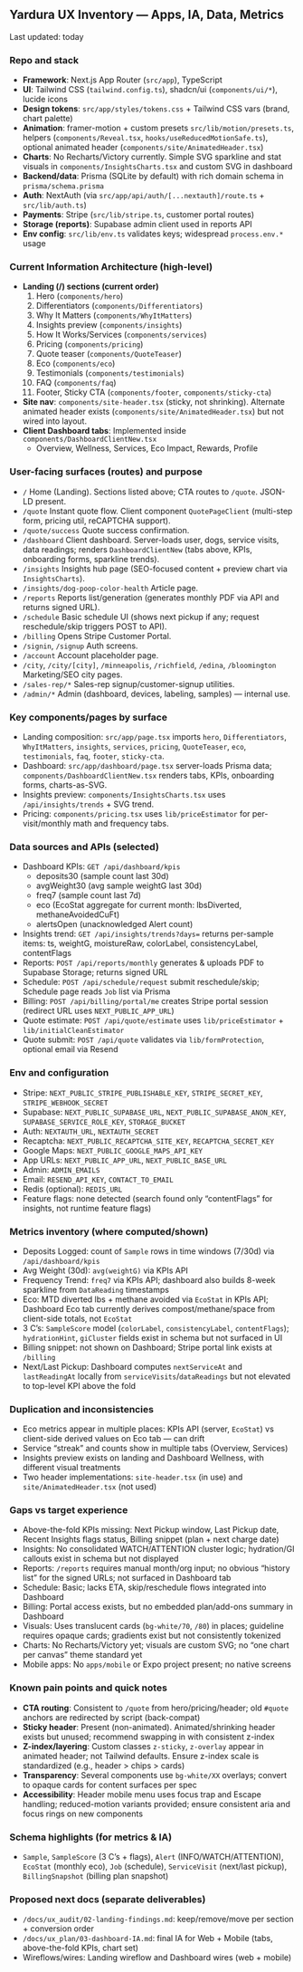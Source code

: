 ## Yardura UX Inventory — Apps, IA, Data, Metrics

Last updated: today

### Repo and stack
- **Framework**: Next.js App Router (`src/app`), TypeScript
- **UI**: Tailwind CSS (`tailwind.config.ts`), shadcn/ui (`components/ui/*`), lucide icons
- **Design tokens**: `src/app/styles/tokens.css` + Tailwind CSS vars (brand, chart palette)
- **Animation**: framer-motion + custom presets `src/lib/motion/presets.ts`, helpers (`components/Reveal.tsx`, `hooks/useReducedMotionSafe.ts`), optional animated header (`components/site/AnimatedHeader.tsx`)
- **Charts**: No Recharts/Victory currently. Simple SVG sparkline and stat visuals in `components/InsightsCharts.tsx` and custom SVG in dashboard
- **Backend/data**: Prisma (SQLite by default) with rich domain schema in `prisma/schema.prisma`
- **Auth**: NextAuth (via `src/app/api/auth/[...nextauth]/route.ts` + `src/lib/auth.ts`)
- **Payments**: Stripe (`src/lib/stripe.ts`, customer portal routes)
- **Storage (reports)**: Supabase admin client used in reports API
- **Env config**: `src/lib/env.ts` validates keys; widespread `process.env.*` usage

### Current Information Architecture (high-level)
- **Landing (/) sections (current order)**
  1. Hero (`components/hero`)
  2. Differentiators (`components/Differentiators`)
  3. Why It Matters (`components/WhyItMatters`)
  4. Insights preview (`components/insights`)
  5. How It Works/Services (`components/services`)
  6. Pricing (`components/pricing`)
  7. Quote teaser (`components/QuoteTeaser`)
  8. Eco (`components/eco`)
  9. Testimonials (`components/testimonials`)
  10. FAQ (`components/faq`)
  11. Footer, Sticky CTA (`components/footer`, `components/sticky-cta`)
- **Site nav**: `components/site-header.tsx` (sticky, not shrinking). Alternate animated header exists (`components/site/AnimatedHeader.tsx`) but not wired into layout.
- **Client Dashboard tabs**: Implemented inside `components/DashboardClientNew.tsx`
  - Overview, Wellness, Services, Eco Impact, Rewards, Profile

### User-facing surfaces (routes) and purpose
- `/` Home (Landing). Sections listed above; CTA routes to `/quote`. JSON-LD present.
- `/quote` Instant quote flow. Client component `QuotePageClient` (multi-step form, pricing util, reCAPTCHA support).
- `/quote/success` Quote success confirmation.
- `/dashboard` Client dashboard. Server-loads user, dogs, service visits, data readings; renders `DashboardClientNew` (tabs above, KPIs, onboarding forms, sparkline trends).
- `/insights` Insights hub page (SEO-focused content + preview chart via `InsightsCharts`).
- `/insights/dog-poop-color-health` Article page.
- `/reports` Reports list/generation (generates monthly PDF via API and returns signed URL).
- `/schedule` Basic schedule UI (shows next pickup if any; request reschedule/skip triggers POST to API).
- `/billing` Opens Stripe Customer Portal.
- `/signin`, `/signup` Auth screens.
- `/account` Account placeholder page.
- `/city`, `/city/[city]`, `/minneapolis`, `/richfield`, `/edina`, `/bloomington` Marketing/SEO city pages.
- `/sales-rep/*` Sales-rep signup/customer-signup utilities.
- `/admin/*` Admin (dashboard, devices, labeling, samples) — internal use.

### Key components/pages by surface
- Landing composition: `src/app/page.tsx` imports `hero`, `Differentiators`, `WhyItMatters`, `insights`, `services`, `pricing`, `QuoteTeaser`, `eco`, `testimonials`, `faq`, `footer`, `sticky-cta`.
- Dashboard: `src/app/dashboard/page.tsx` server-loads Prisma data; `components/DashboardClientNew.tsx` renders tabs, KPIs, onboarding forms, charts-as-SVG.
- Insights preview: `components/InsightsCharts.tsx` uses `/api/insights/trends` + SVG trend.
- Pricing: `components/pricing.tsx` uses `lib/priceEstimator` for per-visit/monthly math and frequency tabs.

### Data sources and APIs (selected)
- Dashboard KPIs: `GET /api/dashboard/kpis`
  - deposits30 (sample count last 30d)
  - avgWeight30 (avg sample weightG last 30d)
  - freq7 (sample count last 7d)
  - eco (EcoStat aggregate for current month: lbsDiverted, methaneAvoidedCuFt)
  - alertsOpen (unacknowledged Alert count)
- Insights trend: `GET /api/insights/trends?days=` returns per-sample items: ts, weightG, moistureRaw, colorLabel, consistencyLabel, contentFlags
- Reports: `POST /api/reports/monthly` generates & uploads PDF to Supabase Storage; returns signed URL
- Schedule: `POST /api/schedule/request` submit reschedule/skip; Schedule page reads `Job` list via Prisma
- Billing: `POST /api/billing/portal/me` creates Stripe portal session (redirect URL uses `NEXT_PUBLIC_APP_URL`)
- Quote estimate: `POST /api/quote/estimate` uses `lib/priceEstimator` + `lib/initialCleanEstimator`
- Quote submit: `POST /api/quote` validates via `lib/formProtection`, optional email via Resend

### Env and configuration
- Stripe: `NEXT_PUBLIC_STRIPE_PUBLISHABLE_KEY`, `STRIPE_SECRET_KEY`, `STRIPE_WEBHOOK_SECRET`
- Supabase: `NEXT_PUBLIC_SUPABASE_URL`, `NEXT_PUBLIC_SUPABASE_ANON_KEY`, `SUPABASE_SERVICE_ROLE_KEY`, `STORAGE_BUCKET`
- Auth: `NEXTAUTH_URL`, `NEXTAUTH_SECRET`
- Recaptcha: `NEXT_PUBLIC_RECAPTCHA_SITE_KEY`, `RECAPTCHA_SECRET_KEY`
- Google Maps: `NEXT_PUBLIC_GOOGLE_MAPS_API_KEY`
- App URLs: `NEXT_PUBLIC_APP_URL`, `NEXT_PUBLIC_BASE_URL`
- Admin: `ADMIN_EMAILS`
- Email: `RESEND_API_KEY`, `CONTACT_TO_EMAIL`
- Redis (optional): `REDIS_URL`
- Feature flags: none detected (search found only “contentFlags” for insights, not runtime feature flags)

### Metrics inventory (where computed/shown)
- Deposits Logged: count of `Sample` rows in time windows (7/30d) via `/api/dashboard/kpis`
- Avg Weight (30d): `avg(weightG)` via KPIs API
- Frequency Trend: `freq7` via KPIs API; dashboard also builds 8-week sparkline from `DataReading` timestamps
- Eco: MTD diverted lbs + methane avoided via `EcoStat` in KPIs API; Dashboard Eco tab currently derives compost/methane/space from client-side totals, not `EcoStat`
- 3 C’s: `SampleScore` model (`colorLabel`, `consistencyLabel`, `contentFlags`); `hydrationHint`, `giCluster` fields exist in schema but not surfaced in UI
- Billing snippet: not shown on Dashboard; Stripe portal link exists at `/billing`
- Next/Last Pickup: Dashboard computes `nextServiceAt` and `lastReadingAt` locally from `serviceVisits`/`dataReadings` but not elevated to top-level KPI above the fold

### Duplication and inconsistencies
- Eco metrics appear in multiple places: KPIs API (server, `EcoStat`) vs client-side derived values on Eco tab — can drift
- Service “streak” and counts show in multiple tabs (Overview, Services)
- Insights preview exists on landing and Dashboard Wellness, with different visual treatments
- Two header implementations: `site-header.tsx` (in use) and `site/AnimatedHeader.tsx` (not used)

### Gaps vs target experience
- Above-the-fold KPIs missing: Next Pickup window, Last Pickup date, Recent Insights flags status, Billing snippet (plan + next charge date)
- Insights: No consolidated WATCH/ATTENTION cluster logic; hydration/GI callouts exist in schema but not displayed
- Reports: `/reports` requires manual month/org input; no obvious “history list” for the signed URLs; not surfaced in Dashboard tab
- Schedule: Basic; lacks ETA, skip/reschedule flows integrated into Dashboard
- Billing: Portal access exists, but no embedded plan/add-ons summary in Dashboard
- Visuals: Uses translucent cards (`bg-white/70`, `/80`) in places; guideline requires opaque cards; gradients exist but not consistently tokenized
- Charts: No Recharts/Victory yet; visuals are custom SVG; no “one chart per canvas” theme standard yet
- Mobile apps: No `apps/mobile` or Expo project present; no native screens

### Known pain points and quick notes
- **CTA routing**: Consistent to `/quote` from hero/pricing/header; old `#quote` anchors are redirected by script (back-compat)
- **Sticky header**: Present (non-animated). Animated/shrinking header exists but unused; recommend swapping in with consistent z-index
- **Z-index/layering**: Custom classes `z-sticky`, `z-overlay` appear in animated header; not Tailwind defaults. Ensure z-index scale is standardized (e.g., header > chips > cards)
- **Transparency**: Several components use `bg-white/XX` overlays; convert to opaque cards for content surfaces per spec
- **Accessibility**: Header mobile menu uses focus trap and Escape handling; reduced-motion variants provided; ensure consistent aria and focus rings on new components

### Schema highlights (for metrics & IA)
- `Sample`, `SampleScore` (3 C’s + flags), `Alert` (INFO/WATCH/ATTENTION), `EcoStat` (monthly eco), `Job` (schedule), `ServiceVisit` (next/last pickup), `BillingSnapshot` (billing plan snapshot)

### Proposed next docs (separate deliverables)
- `/docs/ux_audit/02-landing-findings.md`: keep/remove/move per section + conversion order
- `/docs/ux_plan/03-dashboard-IA.md`: final IA for Web + Mobile (tabs, above-the-fold KPIs, chart set)
- Wireflows/wires: Landing wireflow and Dashboard wires (web + mobile)

